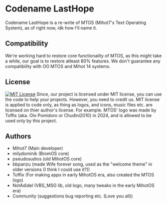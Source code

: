 
# Codename LastHope

Codename LastHope is a re-write of MTOS (Mihot7's Text Operating System), as of right now, idk how I'll name it.




## Compatibility

We're working hard to restore core functionality of MTOS, as this might take a while, our goal is to restore atleast 80% features. We don't guarantee any compatibility with OG MTOS and Mihot 14 systems.


## License

[![MIT License](https://img.shields.io/badge/License-MIT-green.svg)](https://choosealicense.com/licenses/mit/)
Since, our project is licensed under MIT license, you can use the code to help your projects. However, you need to credit us. MIT license is applied to code only, as thing as logos, and icons, music files etc. are licensed on thier author's license. For example. 
MTOS' logo was made by Toffix (aka. Olo Pomidoro or Chudini2010) in 2024, and is allowed to be used only by this project.



## Authors

- Mihot7 (Main developer)
- milydominik (BromOS core)
- pseudosudios (old MihotOS core)
- bbpanzu (made Wife forever song, used as the "welcome theme" in older versions (I think I could use it?))
- Toffix (For making apps in early MihotOS era, also created the MTOS logo)
- NotAdidel (VBS_MSG lib, old logo, many tweaks in the early MihotOS era)
- Community (suggestions bug reporting etc. (Love you all))

